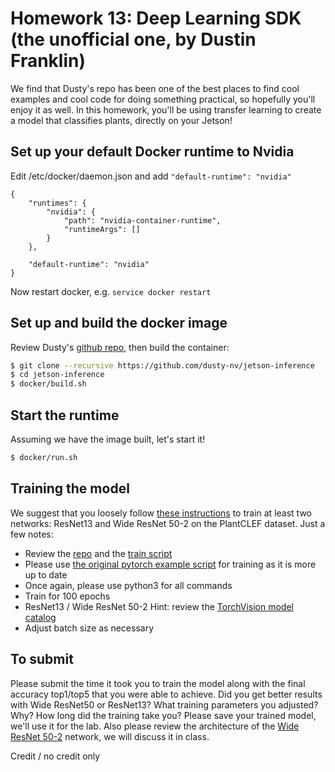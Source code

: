 # Homework 13: Deep Learning SDK (the unofficial one, by Dustin Franklin)

We find that Dusty's repo has been one of the best places to find cool examples and cool code for doing something practical, so hopefully you'll enjoy it as well.  In this homework, you'll be using transfer learning to create a model that classifies plants, directly on your Jetson!

## Set up your default Docker runtime to Nvidia
Edit /etc/docker/daemon.json and add `"default-runtime": "nvidia"`
```
{
    "runtimes": {
        "nvidia": {
            "path": "nvidia-container-runtime",
            "runtimeArgs": []
        }
    },

    "default-runtime": "nvidia"
}
```
Now restart docker, e.g. `service docker restart`

## Set up and build the docker image
Review Dusty's [github repo](https://github.com/dusty-nv/jetson-inference), then build the container:
```bash
$ git clone --recursive https://github.com/dusty-nv/jetson-inference
$ cd jetson-inference
$ docker/build.sh
```

## Start the runtime
Assuming we have the image built, let's start it!
```bash
$ docker/run.sh
```

## Training the model
We suggest that you loosely follow [these instructions](https://github.com/dusty-nv/jetson-inference/blob/master/docs/pytorch-plants.md) to train at least two networks: ResNet13 and Wide ResNet 50-2 on the PlantCLEF dataset.  Just a few notes:
* Review the [repo](https://github.com/dusty-nv/pytorch-classification) and the [train script](https://github.com/dusty-nv/pytorch-imagenet/blob/master/train.py)
* Please use [the original pytorch example script](https://github.com/pytorch/examples/blob/master/imagenet/main.py) for training as it is more up to date
* Once again, please use python3 for all commands
* Train for 100 epochs 
* ResNet13 / Wide ResNet 50-2 Hint: review the [TorchVision model catalog](https://pytorch.org/docs/stable/torchvision/models.html)
* Adjust batch size as necessary


## To submit
Please submit the time it took you to train the model along with the final accuracy top1/top5 that you were able to achieve. Did you get better results with Wide ResNet50 or ResNet13? What training parameters you adjusted? Why? How long did the training take you? Please save your trained model, we'll use it for the lab. Also please review the architecture of the [Wide ResNet 50-2](https://pytorch.org/hub/pytorch_vision_wide_resnet/) network, we will discuss it in class.


Credit / no credit only




